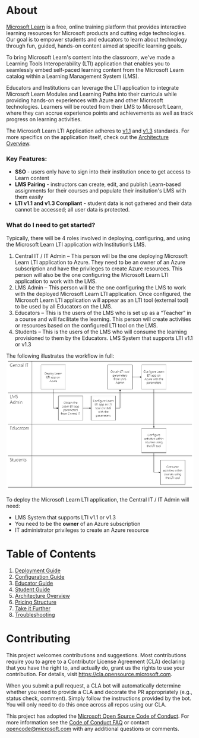 # About

[Microsoft Learn](https://learn.microsoft.com/#/?WT.mc_id=learnlti-github-cxa) is a free, online training platform that provides interactive learning resources for Microsoft products and cutting edge technologies. Our goal is to empower students and educators to learn about technology through fun, guided, hands-on content aimed at specific learning goals. 

To bring Microsoft Learn's content into the classroom, we've made a Learning Tools Interoperability (LTI) application that enables you to seamlessly embed self-paced learning content from the Microsoft Learn catalog within a Learning Management System (LMS). 

Educators and Institutions can leverage the LTI application to integrate Microsoft Learn Modules and Learning Paths into their curricula while providing hands-on experiences with Azure and other Microsoft technologies. Learners will be routed from their LMS to Microsoft Learn, where they can accrue experience points and achievements as well as track progress on learning activities. 

The Microsoft Learn LTI Application adheres to [v1.1](https://www.imsglobal.org/specs/ltiv1p1) and [v1.3](http://www.imsglobal.org/spec/lti/v1p3/) standards. For more specifics on the application itself, check out the [Architecture Overview](https://github.com/microsoft/Learn-LTI/blob/main/ARCHITECTURE_OVERVIEW.md).

### Key Features: ###
* **SSO** - users only have to sign into their institution once to get access to Learn content 
* **LMS Pairing** - instructors can create, edit, and publish Learn-based assignments for their courses and populate their insitution's LMS with them easily
* **LTI v1.1 and v1.3 Compliant** - student data is not gathered and their data cannot be accessed; all user data is protected.

### What do I need to get started? ###
Typically, there will be 4 roles involved in deploying, configuring, and using the Microsoft Learn LTI application with Institution’s LMS. 

1. Central IT / IT Admin – This person will be the one deploying Microsoft Learn LTI application to Azure. They need to be an owner of an Azure subscription and have the privileges to create Azure resources. This person will also be the one configuring the Microsoft Learn LTI application to work with the LMS.
2. LMS Admin – This person will be the one configuring the LMS to work with the deployed Microsoft Learn LTI application. Once configured, the Microsoft Learn LTI application will appear as an LTI tool (external tool) to be used by all Educators on the LMS.
3. Educators – This is the users of the LMS who is set up as a “Teacher” in a course and will facilitate the learning. This person will create activities or resources based on the configured LTI tool on the LMS.
4. Students – This is the users of the LMS who will consume the learning provisioned to them by the Educators. LMS System that supports LTI v1.1 or v1.3

The following illustrates the workflow in full:
![Readme.1.png](./images/Readme.1.png)

To deploy the Microsoft Learn LTI application, the Central IT / IT Admin will need:

* LMS System that supports LTI v1.1 or v1.3
* You need to be the **owner** of an Azure subscription
* IT administrator privileges to create an Azure resource

# Table of Contents

1. [Deployment Guide](./docs/DEPLOYMENT_GUIDE.md)
2. [Configuration Guide](./docs/CONFIGURATION_GUIDE.md)
3. [Educator Guide](./docs/USER_GUIDE.md)
4. [Student Guide](./docs/STUDENT_GUIDE.md)
5. [Architecture Overview](./docs/ARCHITECTURE_OVERVIEW.md)
6. [Pricing Structure](./docs/PRICING_STRUCTURE.md)
7. [Take it Further](./docs/TAKE_IT_FURTHER.md)
8. [Troubleshooting](./docs/TROUBLESHOOTING.md)

# Contributing

This project welcomes contributions and suggestions.  Most contributions require you to agree to a
Contributor License Agreement (CLA) declaring that you have the right to, and actually do, grant us
the rights to use your contribution. For details, visit https://cla.opensource.microsoft.com.

When you submit a pull request, a CLA bot will automatically determine whether you need to provide
a CLA and decorate the PR appropriately (e.g., status check, comment). Simply follow the instructions
provided by the bot. You will only need to do this once across all repos using our CLA.

This project has adopted the [Microsoft Open Source Code of Conduct](https://opensource.microsoft.com/codeofconduct/?WT.mc_id=learnlti-github-cxa).
For more information see the [Code of Conduct FAQ](https://opensource.microsoft.com/codeofconduct/faq/?WT.mc_id=learnlti-github-cxa) or
contact [opencode@microsoft.com](mailto:opencode@microsoft.com) with any additional questions or comments.
